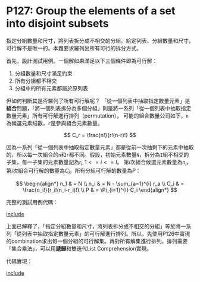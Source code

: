 # P127: Group the elements of a set into disjoint subsets

指定分組數量和尺寸，將列表拆分成不相交的分組。給定列表、分組數量和尺寸，可行解不是唯一的。本題要求羅列出所有可行的拆分方式。

首先，設計測試用例。一個解如果滿足以下三個條件即為可行解：

1. 分組數量和尺寸滿足約束
2. 所有分組都不相交
3. 分組中的所有元素都屬於原列表

但如何判斷其是否羅列了所有可行解呢？
「從一個列表中抽取指定數量元素」是**組合**問題，「將一個列表拆分為多個分組」則是將一系列「從一個列表中抽取指定數量元素」所有可行解進行排列（permutation）。
可能的組合數量公司如下，`n`為候選元素縂數，`r`是參與組合元素數量。

$$
C_r = \frac{n!}{r!(n-r)!}
$$

因為一系列「從一個列表中抽取指定數量元素」都是從前一次抽剩下的元素中抽取的，所以每一次組合的`n`和`r`都不同。假設，初始元素數量`N`，拆分為`I`組不相交的子集，每一子集的元素數量記為$r_i, 1 <= i <= I$。 第$i$次組合候選元素數量為$n_i$，第$i$次組合可行解的數量為$C_i$。所有分組可行解的數量為$P$：

$$
\begin{align*}
n_1 & = N \\
n_i & = N - \sum_{a=1}^{i} r_a \\
C_i & = \frac{n_i!}{r_i!(n_i-r_i)!} \\
P & = \Pi_{i=1}^{I} C_i
\end{align*}
$$

完整的測試用例代碼：

[include](../../../tests/lists/p127_test.py)

上面已解釋了，「指定分組數量和尺寸，將列表拆分成不相交的分組」等於將一系列「從列表中抽取指定數量元素」的可行解進行排列。所以，先使用P126中實現的combination求出每一個分組的可行解集。再對所有解集進行排列。排列需要「集合乘法」，可以用**遞歸**和雙迭代List Comprehension實現。

代碼實現：

[include](../../../python99/lists/p127.py)
